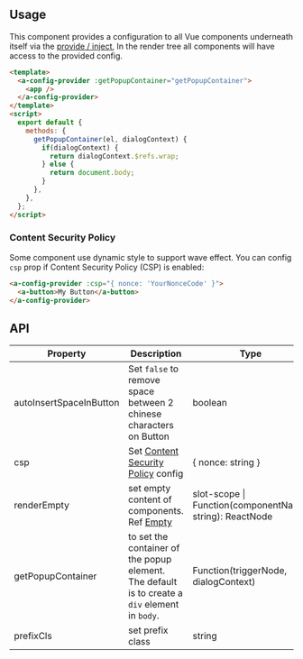 ## Usage

This component provides a configuration to all Vue components underneath itself via the [provide / inject](https://vuejs.org/v2/api/#provide-inject), In the render tree all components will have access to the provided config.

```html
<template>
  <a-config-provider :getPopupContainer="getPopupContainer">
    <app />
  </a-config-provider>
</template>
<script>
  export default {
    methods: {
      getPopupContainer(el, dialogContext) {
        if(dialogContext) {
          return dialogContext.$refs.wrap;
        } else {
          return document.body;
        }
      },
    },
  };
</script>
```

### Content Security Policy

Some component use dynamic style to support wave effect. You can config `csp` prop if Content Security Policy (CSP) is enabled:

```html
<a-config-provider :csp="{ nonce: 'YourNonceCode' }">
  <a-button>My Button</a-button>
</a-config-provider>
```

## API

| Property | Description | Type | Default |
| --- | --- | --- | --- |
| autoInsertSpaceInButton | Set `false` to remove space between 2 chinese characters on Button | boolean | true |
| csp | Set [Content Security Policy](https://developer.mozilla.org/en-US/docs/Web/HTTP/CSP) config | { nonce: string } | - |
| renderEmpty | set empty content of components. Ref [Empty](/components/empty/) | slot-scope \| Function(componentName: string): ReactNode | - |
| getPopupContainer | to set the container of the popup element. The default is to create a `div` element in `body`. | Function(triggerNode, dialogContext) | `() => document.body` |
| prefixCls | set prefix class | string | ant |
